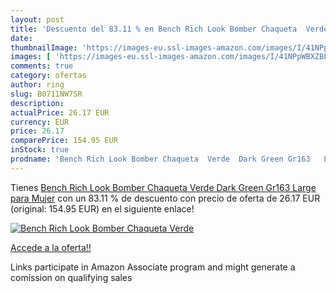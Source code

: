 ```yaml
---
layout: post
title: 'Descuento del 83.11 % en Bench Rich Look Bomber Chaqueta  Verde  '
date: 
thumbnailImage: 'https://images-eu.ssl-images-amazon.com/images/I/41NPpWBXZBL._SL200_.jpg'
images: [ 'https://images-eu.ssl-images-amazon.com/images/I/41NPpWBXZBL._SL200_.jpg' ]
comments: true
category: ofertas
author: ring
slug: B0711NW7SR
description:
actualPrice: 26.17 EUR
currency: EUR
price: 26.17
comparePrice: 154.95 EUR
inStock: true
prodname: 'Bench Rich Look Bomber Chaqueta  Verde  Dark Green Gr163   Large para Mujer'
---
```


Tienes [Bench Rich Look Bomber Chaqueta  Verde  Dark Green Gr163   Large para Mujer](https://www.amazon.es/dp/B0711NW7SR/?tag=tolees-21) con un 83.11 % de descuento con precio de oferta de 26.17 EUR (original: 154.95 EUR) en el siguiente enlace!

[![Bench Rich Look Bomber Chaqueta  Verde  ](https://images-eu.ssl-images-amazon.com/images/I/41NPpWBXZBL._SL200_.jpg)](https://www.amazon.es/dp/B0711NW7SR/?tag=tolees-21)

[Accede a la oferta!!](https://www.amazon.es/dp/B0711NW7SR/?tag=tolees-21)

Links participate in Amazon Associate program and might generate a comission on qualifying sales


